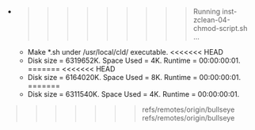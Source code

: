 * >>>>>>>>> Running inst-zclean-04-chmod-script.sh ...
  * Make *.sh under /usr/local/cld/ executable.
<<<<<<< HEAD
  * Disk size = 6319652K. Space Used = 4K. Runtime = 00:00:00:01.
=======
<<<<<<< HEAD
  * Disk size = 6164020K. Space Used = 8K. Runtime = 00:00:00:01.
=======
  * Disk size = 6311540K. Space Used = 4K. Runtime = 00:00:00:01.
>>>>>>> refs/remotes/origin/bullseye
>>>>>>> refs/remotes/origin/bullseye
